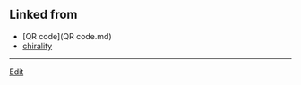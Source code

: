 ## Linked from

* [QR code](QR code.md)
* [chirality](chirality.md)


----
[Edit](https://github.com/vitroid/vitroid.github.io/blob/master/MD/2018-10-23.md)

